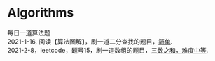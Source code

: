 # Algorithms       
每日一道算法题      
2021-1-16, 阅读【算法图解】，刷一道二分查找的题目，[简单](https://leetcode-cn.com/problems/que-shi-de-shu-zi-lcof/).         
2021-2-8，leetcode，题号15，刷一道数组的题目，[三数之和，难度中等](https://leetcode-cn.com/problems/3sum/solution/).
